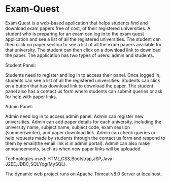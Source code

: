 # Exam-Quest

Exam Quest is a web-based application that helps students find and download exam papers free of cost, of their registered universities.
A student who is preparing for an exam can log in to the exam quest application and see a list of all the registered universities. 
The student can then click on paper section to see a list of all the exam papers available for that university. 
The student can then click on a download link to download the paper.
The application has two types of users:  admin and students.

Student Panel:

Students need to register and log in to access their panel.
Once logged in, students can see a list of all the registered universities.
Students can click on a button that has download link to download the paper.
The student panel also has a contact us form where students can submit queries or ask for help with paper links.

Admin Panel:

Admin need  log in to access admin panel. 
Admin can register new universities.
Admin can add paper details for each university, including the university name, subject name, subject code, exam session (summer/winter), and paper download link.
Admin can check queries or help requests made by students through the contact us form and respond to them by email(the email link is in admin portal).
Admin can also make announcements, such as when new paper links will be uploaded.

Technologies used: HTML,CSS,Bootstrap,JSP,Java-J2EE,JDBC,SQLYog(MySQL).

The dynamic web project runs on Apache Tomcat v8.0 Server at localhost.

